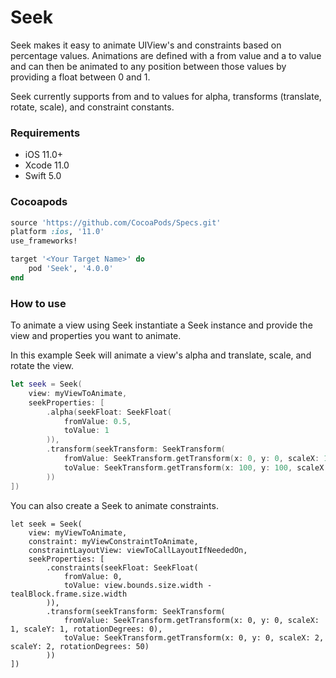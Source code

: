 Seek
====

Seek makes it easy to animate UIView's and constraints based on percentage values.  Animations are defined with a from value and a to value and can then be animated to any position between those values by providing a float between 0 and 1.

Seek currently supports from and to values for alpha, transforms (translate, rotate, scale), and constraint constants.

### Requirements

- iOS 11.0+
- Xcode 11.0
- Swift 5.0

### Cocoapods

```ruby
source 'https://github.com/CocoaPods/Specs.git'
platform :ios, '11.0'
use_frameworks!

target '<Your Target Name>' do
    pod 'Seek', '4.0.0'
end
```

### How to use

To animate a view using Seek instantiate a Seek instance and provide the view and properties you want to animate.

In this example Seek will animate a view's alpha and translate, scale, and rotate the view.

```swift
let seek = Seek(
    view: myViewToAnimate,
    seekProperties: [
        .alpha(seekFloat: SeekFloat(
            fromValue: 0.5, 
            toValue: 1
        )),
        .transform(seekTransform: SeekTransform(
            fromValue: SeekTransform.getTransform(x: 0, y: 0, scaleX: 1, scaleY: 1, rotationDegrees: 0), 
            toValue: SeekTransform.getTransform(x: 100, y: 100, scaleX: 1.4, scaleY: 1.4, rotationDegrees: 30)
        ))
])
```

You can also create a Seek to animate constraints.

```
let seek = Seek(
    view: myViewToAnimate,
    constraint: myViewConstraintToAnimate,
    constraintLayoutView: viewToCallLayoutIfNeededOn,
    seekProperties: [
        .constraints(seekFloat: SeekFloat(
            fromValue: 0, 
            toValue: view.bounds.size.width - tealBlock.frame.size.width
        )), 
        .transform(seekTransform: SeekTransform(
            fromValue: SeekTransform.getTransform(x: 0, y: 0, scaleX: 1, scaleY: 1, rotationDegrees: 0), 
            toValue: SeekTransform.getTransform(x: 0, y: 0, scaleX: 2, scaleY: 2, rotationDegrees: 50)
        ))
])
```

